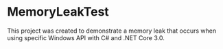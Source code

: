 # MemoryLeakTest

This project was created to demonstrate a memory leak that occurs when using specific Windows API with C# and .NET Core 3.0.
